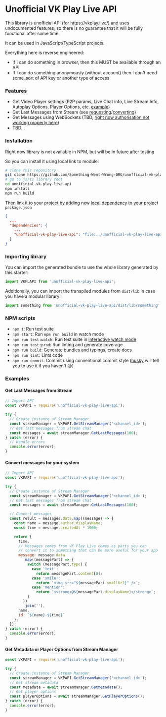 # Unofficial VK Play Live API

This library is unofficial API (for https://vkplay.live/) and uses undocumented features, so there is no guarantee that it will be fully functional after some time.

It can be used in JavaScript/TypeScript projects.

Everything here is reverse engineered:
- If I can do something in browser, then this MUST be available through an API
- If I can do something anonymously (without account) then I don't need some_sort of API key or another type of access

### Features

- Get Video Player settings (P2P params, Live Chat info, Live Stream Info, Autoplay Options, Player Options, etc. [example](#get-metadata-or-player-options-from-stream-manager))
- Get Last Messages from Stream (see [requesting](#get-last-messages-from-stream)/[converting](#convert-messages-for-your-system))
- Get Messages using WebSockets (TBD, [right now authorisation not working properly here](https://github.com/Something-Went-Wrong-ORG/unofficial-vk-play-live-api/blob/54562b92580e5589c07b717ed7ff5989db2c3a2b/src/services/websocket.service.ts#L15))
- TBD...

### Installation

Right now library is not available in NPM, but will be in future after testing

So you can install it using local link to module:
```bash
# clone this repository
git clone https://github.com/Something-Went-Wrong-ORG/unofficial-vk-play-live-api.git
# go to js/ts library root
cd unofficial-vk-play-live-api
npm install
npm run build
```

Then link it to your project by adding new [local dependency](https://docs.npmjs.com/cli/v9/configuring-npm/package-json#local-paths) to your project `package.json`

```json
{
  ...
  "dependencies": {
    ...
    "unofficial-vk-play-live-api": "file:../unofficial-vk-play-live-api"
  }
}
```

### Importing library

You can import the generated bundle to use the whole library generated by this starter:

```javascript
import VKPLAPI from 'unofficial-vk-play-live-api';
```

Additionally, you can import the transpiled modules from `dist/lib` in case you have a modular library:

```javascript
import something from 'unofficial-vk-play-live-api/dist/lib/something';
```

### NPM scripts

- `npm t`: Run test suite
- `npm start`: Run `npm run build` in watch mode
- `npm run test:watch`: Run test suite in [interactive watch mode](http://facebook.github.io/jest/docs/cli.html#watch)
- `npm run test:prod`: Run linting and generate coverage
- `npm run build`: Generate bundles and typings, create docs
- `npm run lint`: Lints code
- `npm run commit`: Commit using conventional commit style ([husky](https://github.com/typicode/husky) will tell you to use it if you haven't :wink:)

### Examples

#### Get Last Messages from Stream

```js
// Import API
const VKPAPI = require('unofficial-vk-play-live-api');

try {
  // Create instance of Stream Manager
  const streamManager = VKPAPI.GetStreamManager('<channel_id>');
  // Get last messages from stream chat
  const messages = await streamManager.GetLastMessages(100);
} catch (error) {
  // Handle errors
  console.error(error);
}
```

#### Convert messages for your system

```js
// Import API
const VKPAPI = require('unofficial-vk-play-live-api');

try {
  // Create instance of Stream Manager
  const streamManager = VKPAPI.GetStreamManager('<channel_id>');
  // Get last messages from stream chat
  const messages = await streamManager.GetLastMessages(100);

  // Convert messages
  const result = messages.data.map((message) => {
    const name = message.author.displayName;
    const time = message.createdAt * 1000;

    return {
      time,
      // Messages comes from VK Play Live comes as parts you can
      // convert it to something that can be more useful for your app
      message: message.data
        .map((messagePart) => {
          switch (messagePart.type) {
            case 'text':
              return messagePart.content[0];
            case 'smile':
              return `<img src="${messagePart.smallUrl}" />`;
            case 'mention':
              return `<strong>@${messagePart.displayName}</strong>`;
          }
        })
        .join(''),
      name,
      id: `${name}-${time}`
    };
  });
} catch (error) {
  console.error(error);
}
```

#### Get Metadata or Player Options from Stream Manager

```js
const VKPAPI = require('unofficial-vk-play-live-api');

try {
  // Create instance of Stream Manager
  const streamManager = VKPAPI.GetStreamManager('<channel_id>');
  // Get stream metadata
  const metadata = await streamManager.GetMetadata();
  // Get player options
  const playerOptions = await streamManager.GetPlayerOptions();
} catch (error) {
  console.error(error);
}
```
